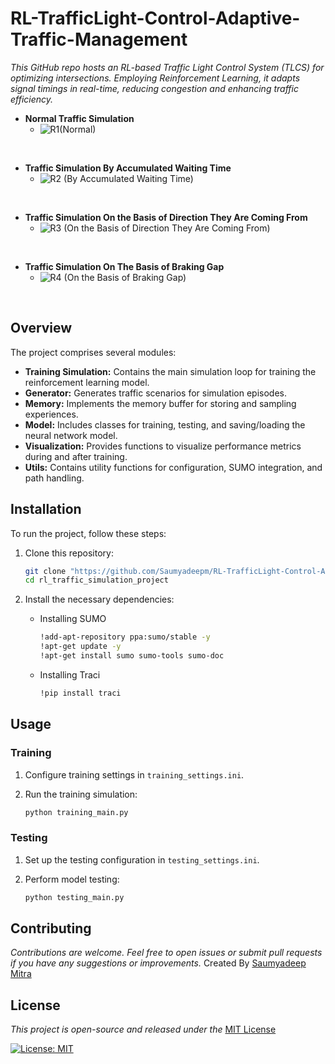 # RL-TrafficLight-Control-Adaptive-Traffic-Management
_This GitHub repo hosts an RL-based Traffic Light Control System (TLCS) for optimizing intersections. Employing Reinforcement Learning, it adapts signal timings in real-time, reducing congestion and enhancing traffic efficiency._ 

- **Normal Traffic Simulation**
    - ![R1(Normal)](https://github.com/Saumyadeepm/RL-TrafficLight-Control-Adaptive-Traffic-Management/assets/100332918/50a5b852-ff4d-4cd9-99a3-192da41bab2f)
<br />

- **Traffic Simulation By Accumulated Waiting Time**
    - ![R2 (By Accumulated Waiting Time)](https://github.com/Saumyadeepm/RL-TrafficLight-Control-Adaptive-Traffic-Management/assets/100332918/614f1f14-0264-489f-b052-b48b086045fc)
<br />

- **Traffic Simulation On the Basis of Direction They Are Coming From**
    - ![R3 (On the Basis of Direction They Are Coming From)](https://github.com/Saumyadeepm/RL-TrafficLight-Control-Adaptive-Traffic-Management/assets/100332918/09aaffab-2a2e-448e-9f00-2d9d36f8afe3)
<br />

- **Traffic Simulation On The Basis of Braking Gap**
    - ![R4 (On the Basis of Braking Gap)](https://github.com/Saumyadeepm/RL-TrafficLight-Control-Adaptive-Traffic-Management/assets/100332918/0004f13b-b469-4193-8868-1750ee585a9b)
<br />

## Overview


The project comprises several modules:

- **Training Simulation:** Contains the main simulation loop for training the reinforcement learning model.
- **Generator:** Generates traffic scenarios for simulation episodes.
- **Memory:** Implements the memory buffer for storing and sampling experiences.
- **Model:** Includes classes for training, testing, and saving/loading the neural network model.
- **Visualization:** Provides functions to visualize performance metrics during and after training.
- **Utils:** Contains utility functions for configuration, SUMO integration, and path handling.

## Installation

To run the project, follow these steps:

1. Clone this repository:

    ```bash
    git clone "https://github.com/Saumyadeepm/RL-TrafficLight-Control-Adaptive-Traffic-Management"
    cd rl_traffic_simulation_project
    ```

2. Install the necessary dependencies:
    - Installing SUMO
      ```bash
      !add-apt-repository ppa:sumo/stable -y
      !apt-get update -y
      !apt-get install sumo sumo-tools sumo-doc
      ```
    - Installing Traci
      ```bash
      !pip install traci
      ```

## Usage

### Training

1. Configure training settings in `training_settings.ini`.
2. Run the training simulation:

    ```bash
    python training_main.py
    ```

### Testing

1. Set up the testing configuration in `testing_settings.ini`.
2. Perform model testing:

    ```bash
    python testing_main.py
    ```
## Contributing
_Contributions are welcome. Feel free to open issues or submit pull requests if you have any suggestions or improvements._
Created By [Saumyadeep Mitra](https://in.linkedin.com/in/saumyadeep-mitra-a64030236)


## License
_This project is open-source and released under the_ [MIT License](https://opensource.org/licenses/MIT)

[![License: MIT](https://img.shields.io/badge/License-MIT-yellow.svg)](https://opensource.org/licenses/MIT)

